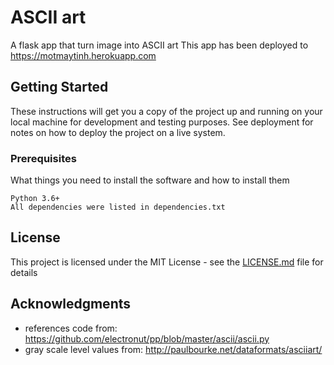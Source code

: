 # ASCII art
A flask app that turn image into ASCII art
This app has been deployed to https://motmaytinh.herokuapp.com

## Getting Started

These instructions will get you a copy of the project up and running on your local machine for development and testing purposes. See deployment for notes on how to deploy the project on a live system.

### Prerequisites

What things you need to install the software and how to install them

```
Python 3.6+
All dependencies were listed in dependencies.txt
```

## License

This project is licensed under the MIT License - see the [LICENSE.md](LICENSE.md) file for details

## Acknowledgments

* references code from: https://github.com/electronut/pp/blob/master/ascii/ascii.py
* gray scale level values from: http://paulbourke.net/dataformats/asciiart/
